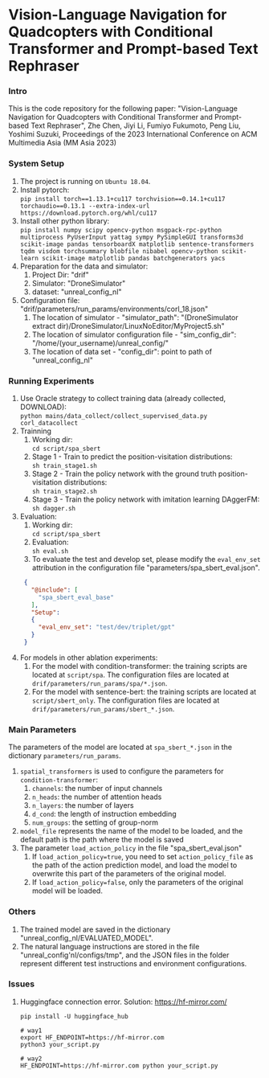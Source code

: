 # Vision-Language Navigation for Quadcopters with Conditional Transformer and Prompt-based Text Rephraser
### Intro
This is the code repository for the following paper:
"Vision-Language Navigation for Quadcopters with Conditional Transformer and Prompt-based Text Rephraser", Zhe Chen, Jiyi Li, Fumiyo Fukumoto, Peng Liu, Yoshimi Suzuki, Proceedings of the 2023 International Conference on ACM Multimedia Asia (MM Asia 2023)
### System Setup
1. The project is running on `Ubuntu 18.04`.
2. Install pytorch:  
`pip install torch==1.13.1+cu117 torchvision==0.14.1+cu117 torchaudio==0.13.1 --extra-index-url https://download.pytorch.org/whl/cu117`
3. Install other python library:  
`pip install numpy scipy opencv-python msgpack-rpc-python multiprocess PyUserInput yattag sympy PySimpleGUI transforms3d scikit-image pandas tensorboardX matplotlib sentence-transformers tqdm visdom torchsummary blobfile nibabel opencv-python scikit-learn scikit-image matplotlib pandas batchgenerators yacs`
4. Preparation for the data and simulator:
   1. Project Dir: "drif"
   2. Simulator: "DroneSimulator"
   3. dataset: "unreal_config_nl"
5. Configuration file: "drif/parameters/run_params/environments/corl_18.json"
   1. The location of simulator - "simulator_path": "(DroneSimulator extract dir)/DroneSimulator/LinuxNoEditor/MyProject5.sh"
   2. The location of simulator configuration file - "sim_config_dir": "/home/(your_username)/unreal_config/"
   3. The location of data set - "config_dir": point to path of "unreal_config_nl"

### Running Experiments
1. Use Oracle strategy to collect training data (already collected, DOWNLOAD):  
   `python mains/data_collect/collect_supervised_data.py corl_datacollect`
2. Trainning
   1. Working dir:  
   `cd script/spa_sbert`
   2. Stage 1 - Train to predict the position-visitation distributions:  
   `sh train_stage1.sh`
   3. Stage 2 - Train the policy network with the ground truth position-visitation distributions:  
   `sh train_stage2.sh`
   4. Stage 3 - Train the policy network with imitation learning DAggerFM:  
   `sh dagger.sh`
3. Evaluation:
   1. Working dir:  
   `cd script/spa_sbert`
   2. Evaluation:  
   `sh eval.sh`
   3. To evaluate the test and develop set, please modify the `eval_env_set` attribution in the configuration file "parameters/spa_sbert_eval.json".  
   ```json
    {
      "@include": [
        "spa_sbert_eval_base"
      ],
      "Setup":
      {
        "eval_env_set": "test/dev/triplet/gpt"
      }
    }
    ```
4. For models in other ablation experiments:
   1. For the model with condition-transformer: the training scripts are located at `script/spa`. The configuration files are located at `drif/parameters/run_params/spa/*.json`.
   2. For the model with sentence-bert: the training scripts are located at `script/sbert_only`. The configuration files are located at `drif/parameters/run_params/sbert_*.json`.

### Main Parameters
The parameters of the model are located at `spa_sbert_*.json` in the dictionary `parameters/run_params`.
1. `spatial_transformers` is used to configure the parameters for `condition-transformer`:
   1. `channels`: the number of input channels
   2. `n_heads`: the number of attention heads 
   3. `n_layers`: the number of layers
   4. `d_cond`: the length of instruction embedding
   5. `num_groups`: the setting of group-norm
2. `model_file` represents the name of the model to be loaded, and the default path is the path where the model is saved
3. The parameter `load_action_policy` in the file "spa_sbert_eval.json"
   1. If `load_action_policy=true`, you need to set `action_policy_file` as the path of the action prediction model, and load the model to overwrite this part of the parameters of the original model.
   2. If `load_action_policy=false`, only the parameters of the original model will be loaded.

### Others
1. The trained model are saved in the dictionary "unreal_config_nl/EVALUATED_MODEL".
2. The natural language instructions are stored in the file "unreal_config'nl/configs/tmp", and the JSON files in the folder represent different test instructions and environment configurations.

### Issues
1. Huggingface connection error. Solution: https://hf-mirror.com/
   ```shell
   pip install -U huggingface_hub
   ```
   ```shell
   # way1
   export HF_ENDPOINT=https://hf-mirror.com
   python3 your_script.py
   ```
   ```shell
   # way2
   HF_ENDPOINT=https://hf-mirror.com python your_script.py
   ```